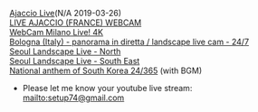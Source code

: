 [Ajaccio Live](https://www.youtube.com/watch?v=sDNHnV4gL6k)(N/A 2019-03-26)  
[LIVE AJACCIO (FRANCE) WEBCAM](https://www.youtube.com/watch?v=6qPuAnOn1H8)  
[WebCam Milano Live! 4K](https://www.youtube.com/watch?v=axH1UxsrWmc)  
[Bologna (Italy) - panorama in diretta / landscape live cam - 24/7](https://www.youtube.com/watch?v=K6_qnay-zQU)  
[Seoul Landscape Live - North](http://www.youtube.com/watch?v=i1YvOuuliTk)  
[Seoul Landscape Live - South East](https://www.youtube.com/watch?v=JOAJlnmcCMY)  
[National anthem of South Korea 24/365](https://www.youtube.com/watch?v=7UgBPJ_QOEY) (with BGM)  

* Please let me know your youtube live stream: [mailto:setup74@gmail.com](mailto:setup74@gmail.com?subject=World%20Landscpae%20Live%20Registration)
